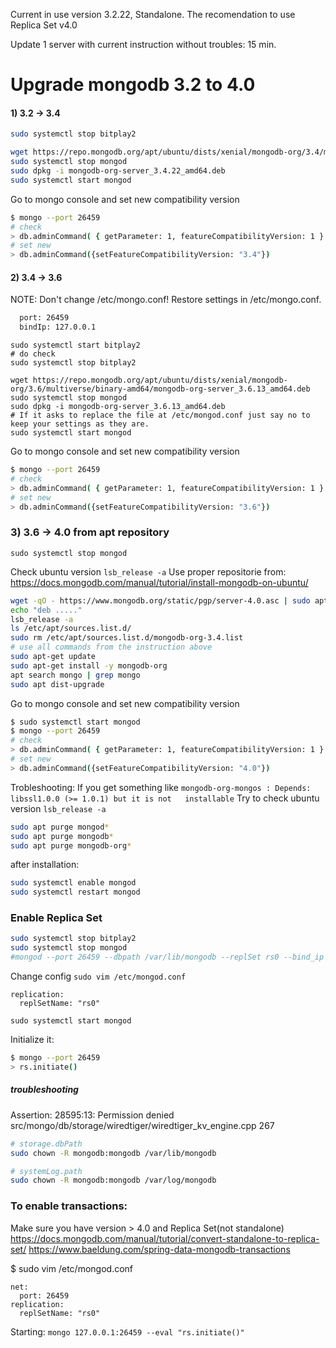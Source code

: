 Current in use version 3.2.22, Standalone.
The recomendation to use Replica Set v4.0

Update 1 server with current instruction without troubles: 15 min.


# Upgrade mongodb 3.2 to 4.0
#### 1) 3.2 -> 3.4

```bash
sudo systemctl stop bitplay2

wget https://repo.mongodb.org/apt/ubuntu/dists/xenial/mongodb-org/3.4/multiverse/binary-amd64/mongodb-org-server_3.4.22_amd64.deb
sudo systemctl stop mongod
sudo dpkg -i mongodb-org-server_3.4.22_amd64.deb
sudo systemctl start mongod

```
Go to mongo console and set new compatibility version
```bash
$ mongo --port 26459
# check 
> db.adminCommand( { getParameter: 1, featureCompatibilityVersion: 1 } )
# set new
> db.adminCommand({setFeatureCompatibilityVersion: "3.4"})
```
#### 2) 3.4 -> 3.6
NOTE: Don't change /etc/mongo.conf!
Restore settings in /etc/mongo.conf. 
```bash
  port: 26459
  bindIp: 127.0.0.1
```

```
sudo systemctl start bitplay2
# do check
sudo systemctl stop bitplay2

wget https://repo.mongodb.org/apt/ubuntu/dists/xenial/mongodb-org/3.6/multiverse/binary-amd64/mongodb-org-server_3.6.13_amd64.deb
sudo systemctl stop mongod
sudo dpkg -i mongodb-org-server_3.6.13_amd64.deb
# If it asks to replace the file at /etc/mongod.conf just say no to keep your settings as they are.
sudo systemctl start mongod

```
Go to mongo console and set new compatibility version
```bash
$ mongo --port 26459
# check 
> db.adminCommand( { getParameter: 1, featureCompatibilityVersion: 1 } )
# set new
> db.adminCommand({setFeatureCompatibilityVersion: "3.6"})
```


### 3) 3.6 -> 4.0 from apt repository
`sudo systemctl stop mongod`

Check ubuntu version `lsb_release -a`
Use proper repositorie from: https://docs.mongodb.com/manual/tutorial/install-mongodb-on-ubuntu/
```bash
wget -qO - https://www.mongodb.org/static/pgp/server-4.0.asc | sudo apt-key add -
echo "deb ....."
lsb_release -a
ls /etc/apt/sources.list.d/
sudo rm /etc/apt/sources.list.d/mongodb-org-3.4.list
# use all commands from the instruction above
sudo apt-get update
sudo apt-get install -y mongodb-org
apt search mongo | grep mongo
sudo apt dist-upgrade
``` 
Go to mongo console and set new compatibility version
```bash
$ sudo systemctl start mongod
$ mongo --port 26459
# check 
> db.adminCommand( { getParameter: 1, featureCompatibilityVersion: 1 } )
# set new
> db.adminCommand({setFeatureCompatibilityVersion: "4.0"})
```

Trobleshooting:
If you get something like `mongodb-org-mongos : Depends: libssl1.0.0 (>= 1.0.1) but it is not   installable`
Try to check ubuntu version `lsb_release -a`
```bash
sudo apt purge mongod* 
sudo apt purge mongodb* 
sudo apt purge mongodb-org*
```
after installation:
```bash
sudo systemctl enable mongod
sudo systemctl restart mongod
```

### Enable Replica Set

```bash
sudo systemctl stop bitplay2
sudo systemctl stop mongod
#mongod --port 26459 --dbpath /var/lib/mongodb --replSet rs0 --bind_ip localhost
```
Change config `sudo vim /etc/mongod.conf` 
```
replication:
  replSetName: "rs0"
```
`sudo systemctl start mongod`

Initialize it:
```bash
$ mongo --port 26459
> rs.initiate()
```
##### troubleshooting
Assertion: 28595:13: Permission denied src/mongo/db/storage/wiredtiger/wiredtiger_kv_engine.cpp 267
```bash
# storage.dbPath
sudo chown -R mongodb:mongodb /var/lib/mongodb

# systemLog.path
sudo chown -R mongodb:mongodb /var/log/mongodb
```


### To enable transactions:
Make sure you have version > 4.0 and Replica Set(not standalone)
https://docs.mongodb.com/manual/tutorial/convert-standalone-to-replica-set/
https://www.baeldung.com/spring-data-mongodb-transactions


$ sudo vim /etc/mongod.conf
```
net:
  port: 26459
replication:
  replSetName: "rs0"
```
Starting: `mongo 127.0.0.1:26459 --eval "rs.initiate()"`



